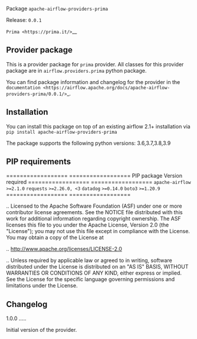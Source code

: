 Package ``apache-airflow-providers-prima``

Release: ``0.0.1``


`Prima <https://prima.it/>`__


Provider package
----------------

This is a provider package for ``prima`` provider. All classes for this provider package
are in ``airflow.providers.prima`` python package.

You can find package information and changelog for the provider
in the `documentation <https://airflow.apache.org/docs/apache-airflow-providers-prima/0.0.1/>`_.


Installation
------------

You can install this package on top of an existing airflow 2.1+ installation via
``pip install apache-airflow-providers-prima``

The package supports the following python versions: 3.6,3.7,3.8,3.9

PIP requirements
----------------

==================  ==================
PIP package         Version required
==================  ==================
``apache-airflow``  ``>=2.1.0``
``requests``        ``>=2.26.0, <3``
``datadog``         ``>=0.14.0``
``boto3``           ``>=1.20.9``
==================  ==================

 .. Licensed to the Apache Software Foundation (ASF) under one
    or more contributor license agreements.  See the NOTICE file
    distributed with this work for additional information
    regarding copyright ownership.  The ASF licenses this file
    to you under the Apache License, Version 2.0 (the
    "License"); you may not use this file except in compliance
    with the License.  You may obtain a copy of the License at

 ..   http://www.apache.org/licenses/LICENSE-2.0

 .. Unless required by applicable law or agreed to in writing,
    software distributed under the License is distributed on an
    "AS IS" BASIS, WITHOUT WARRANTIES OR CONDITIONS OF ANY
    KIND, either express or implied.  See the License for the
    specific language governing permissions and limitations
    under the License.


Changelog
---------

1.0.0
.....

Initial version of the provider.
